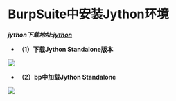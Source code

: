 # BurpSuite中安装Jython环境

***jython下载地址:[jython](https://www.jython.org/download.html)***</br>

- **（1）下载Jython Standalone版本**
<img src=https://github.com/nathanzeng001/Sec-Note/blob/main/Image/bp1.png>

- **（2）bp中加载Jython Standalone**
<img src=https://github.com/nathanzeng001/Sec-Note/blob/main/Image/bp2.png>



